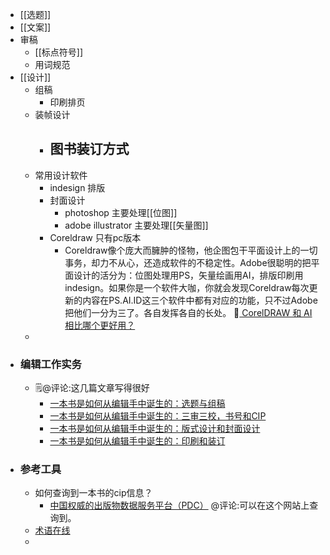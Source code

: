 - [[选题]]
- [[文案]]
- 审稿
    - [[标点符号]]
    - 用词规范
- [[设计]]
    - 组稿
        - 印刷排页
    - 装帧设计
        - 图书装订方式
            - 
    - 常用设计软件
        - indesign 排版
        - 封面设计
            - photoshop 主要处理[[位图]]
            - adobe illustrator 主要处理[[矢量图]]
        - Coreldraw 只有pc版本
            - Coreldraw像个庞大而臃肿的怪物，他企图包干平面设计上的一切事务，却力不从心，还造成软件的不稳定性。Adobe很聪明的把平面设计的活分为：位图处理用PS，矢量绘画用AI，排版印刷用indesign。如果你是一个软件大咖，你就会发现Coreldraw每次更新的内容在PS.AI.ID这三个软件中都有对应的功能，只不过Adobe把他们一分为三了。各自发挥各自的长处。 🦩[ CorelDRAW 和 AI 相比哪个更好用？](https://www.zhihu.com/question/20279352/answer/552852607)
    - 
- ### 编辑工作实务
    -  🗒@评论:这几篇文章写得很好
        - [一本书是如何从编辑手中诞生的：选题与组稿](https://zhuanlan.zhihu.com/p/22994457)
        - [一本书是如何从编辑手中诞生的：三审三校，书号和CIP](https://zhuanlan.zhihu.com/p/23148309)
        - [一本书是如何从编辑手中诞生的：版式设计和封面设计](https://zhuanlan.zhihu.com/p/24022476)
        - [一本书是如何从编辑手中诞生的：印刷和装订](https://zhuanlan.zhihu.com/p/24295810)
- ### 参考工具
    - 如何查询到一本书的cip信息？
        - [中国权威的出版物数据服务平台（PDC）](https://pdc.capub.cn/) @评论:可以在这个网站上查询到。
    - [术语在线](https://www.termonline.cn/index)
    - 

